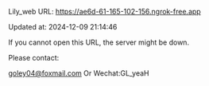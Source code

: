 Lily_web URL: https://ae6d-61-165-102-156.ngrok-free.app

Updated at: 2024-12-09 21:14:46

If you cannot open this URL, the server might be down.

Please contact: 

goley04@foxmail.com Or Wechat:GL_yeaH